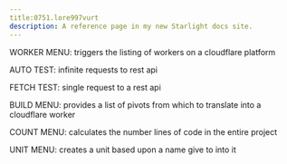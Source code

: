 ```yaml
---
title:0751.lore997vurt
description: A reference page in my new Starlight docs site.
---
```

WORKER MENU:
triggers the listing of workers on a cloudflare platform

AUTO TEST:
infinite requests to rest api

FETCH TEST:
single request to a rest api

BUILD MENU:
provides a list of pivots from which to translate into a cloudflare worker

COUNT MENU:
calculates the number lines of code in the entire project

UNIT MENU:
creates a unit based upon a name give to into it 


